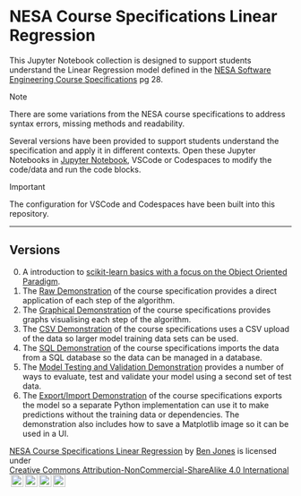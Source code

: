 # NESA Course Specifications Linear Regression

This Jupyter Notebook collection is designed to support students understand the Linear Regression model defined in the [NESA Software Engineering Course Specifications](https://library.curriculum.nsw.edu.au/341419dc-8ec2-0289-7225-6db7f2d751ef/94e1eb0a-0df7-4dbe-9b72-5d5e0d17143a/software-engineering-11-12-higher-school-certificate-course-specifications.PDF) pg 28.

> [!Note]
> There are some variations from the NESA course specifications to address syntax errors, missing methods and readability.

Several versions have been provided to support students understand the specification and apply it in different contexts. Open these Jupyter Notebooks in [Jupyter Notebook](https://jupyter.org/try-jupyter/lab/), VSCode or Codespaces to modify the code/data and run the code blocks.

> [!Important]
> The configuration for VSCode and Codespaces have been built into this repository.

---

## Versions

0. A introduction to [scikit-learn basics with a focus on the Object Oriented Paradigm](/examples/0.OOP_in_scikit-learn_ML.ipynb).
1. The [Raw Demonstration](/examples/1.raw_course_specification.ipynb) of the course specification provides a direct application of each step of the algorithm.
2. The [Graphical Demonstration](/examples/2.graphical_course_specification.ipynb) of the course specifications provides graphs visualising each step of the algorithm.
3. The [CSV Demonstration](/examples/3.CSV_course_specification.ipynb) of the course specifications uses a CSV upload of the data so larger model training data sets can be used.
4. The [SQL Demonstration](/examples/4.SQL_course_specification.ipynb) of the course specifications imports the data from a SQL database so the data can be managed in a database.
5. The [Model Testing and Validation Demonstration](/examples/5.model_test_and_validate.ipynb) provides a number of ways to evaluate, test and validate your model using a second set of test data.
6. The [Export/Import Demonstration](/examples/6.export_import_course_specification.ipynb) of the course specifications exports the model so a separate Python implementation can use it to make predictions without the training data or dependencies. The demonstration also includes how to save a Matplotlib image so it can be used in a UI.

<p xmlns:cc="http://creativecommons.org/ns#" xmlns:dct="http://purl.org/dc/terms/"><a property="dct:title" rel="cc:attributionURL" href="https://github.com/TempeHS/NESA_Course_Specifications_Linear_Regression">NESA Course Specifications Linear Regression</a> by <a rel="cc:attributionURL dct:creator" property="cc:attributionName" href="https://github.com/benpaddlejones">Ben Jones</a> is licensed under <a href="https://creativecommons.org/licenses/by-nc-sa/4.0/?ref=chooser-v1" target="_blank" rel="license noopener noreferrer" style="display:inline-block; ">Creative Commons Attribution-NonCommercial-ShareAlike 4.0 International<img style="height:22px!important; margin-left:3px; vertical-align:text-bottom; " src="https://mirrors.creativecommons.org/presskit/icons/cc.svg?ref=chooser-v1" alt=""><img style="height:22px!important; margin-left:3px; vertical-align:text-bottom; " src="https://mirrors.creativecommons.org/presskit/icons/by.svg?ref=chooser-v1" alt=""><img style="height:22px!important; margin-left:3px; vertical-align:text-bottom; " src="https://mirrors.creativecommons.org/presskit/icons/nc.svg?ref=chooser-v1" alt=""><img style="height:22px!important; margin-left:3px; vertical-align:text-bottom; " src="https://mirrors.creativecommons.org/presskit/icons/sa.svg?ref=chooser-v1" alt=""></a></p>
